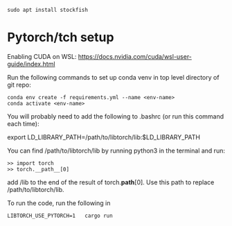```
sudo apt install stockfish
```

# Pytorch/tch setup
Enabling CUDA on WSL: https://docs.nvidia.com/cuda/wsl-user-guide/index.html

Run the following commands to set up conda venv in top level directory of git repo:

```
conda env create -f requirements.yml --name <env-name>
conda activate <env-name>
```

You will probably need to add the following to .bashrc (or run this command each time):

export LD_LIBRARY_PATH=/path/to/libtorch/lib:$LD_LIBRARY_PATH

You can find /path/to/libtorch/lib by running python3 in the terminal and run:

```
>> import torch
>> torch.__path__[0]
```

add /lib to the end of the result of torch.__path__[0]. Use this path to replace /path/to/libtorch/lib.


To run the code, run the following in 

```
LIBTORCH_USE_PYTORCH=1   cargo run
```
